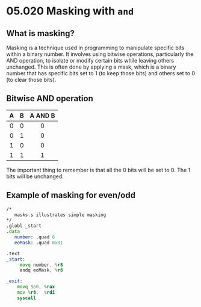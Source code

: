 # 05.020 Masking with `and`

## What is masking?

Masking is a technique used in programming to manipulate specific bits within a binary number. It involves using bitwise operations, particularly the AND operation, to isolate or modify certain bits while leaving others unchanged. This is often done by applying a mask, which is a binary number that has specific bits set to 1 (to keep those bits) and others set to 0 (to clear those bits).
## Bitwise AND operation

A|B|A AND B
:---:|:---:|:---:
0|0|0
0|1|0
1|0|0
1|1|1

The important thing to remember is that all the 0 bits will be set to 0.  The 1 bits will be unchanged.

## Example of masking for even/odd
```asm
/*
   masks.s illustrates simple masking
*/
.globl _start
.data  
   number: .quad 6
   eoMask: .quad 0x01

.text
_start:
     movq number, %r8
     andq eoMask, %r8

_exit:
    movq $60, %rax
    mov %r8,  %rdi
    syscall

```
